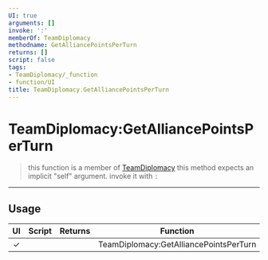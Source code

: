 ```yaml
---
UI: true
arguments: []
invoke: ':'
memberOf: TeamDiplomacy
methodname: GetAlliancePointsPerTurn
returns: []
script: false
tags:
- TeamDiplomacy/_function
- function/UI
title: TeamDiplomacy.GetAlliancePointsPerTurn
---
```

# TeamDiplomacy:GetAlliancePointsPerTurn
> this function is a member of [TeamDiplomacy](civ-6/lua/TeamDiplomacy.md)
> this method expects an implicit "self" argument. invoke it with `:`
-----
## Usage
|  UI | Script | Returns | Function | Arguments |
|:---:|:------:|-------:|:--------:|:---------|
|✓| ||TeamDiplomacy:GetAlliancePointsPerTurn||

